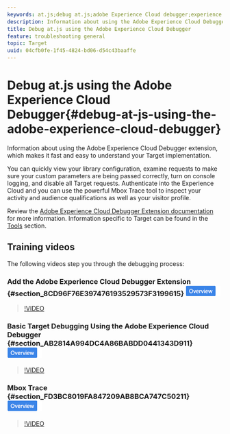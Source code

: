 ```yaml
---
keywords: at.js;debug at.js;adobe Experience Cloud debugger;experience cloud debugger;mbox trace;mbox highlight;debug;debugging
description: Information about using the Adobe Experience Cloud Debugger extension, which makes it fast and easy to understand your Target implementation.
title: Debug at.js using the Adobe Experience Cloud Debugger
feature: troubleshooting general
topic: Target
uuid: 04cfb0fe-1f45-4824-bd06-d54c43baaffe
---
```


# Debug at.js using the Adobe Experience Cloud Debugger{#debug-at-js-using-the-adobe-experience-cloud-debugger}

Information about using the Adobe Experience Cloud Debugger extension, which makes it fast and easy to understand your Target implementation.

You can quickly view your library configuration, examine requests to make sure your custom parameters are being passed correctly, turn on console logging, and disable all Target requests. Authenticate into the Experience Cloud and you can use the powerful Mbox Trace tool to inspect your activity and audience qualifications as well as your visitor profile.

Review the [Adobe Experience Cloud Debugger Extension documentation](https://docs.adobe.com/content/help/en/debugger/using/experience-cloud-debugger.html) for more information. Information specific to Target can be found in the [Tools](https://docs.adobe.com/content/help/en/debugger/using/tools.html) section.

## Training videos

The following videos step you through the debugging process:

### Add the Adobe Experience Cloud Debugger Extension {#section_8CD96F76E397476193529573F3199615} ![Overview badge](/help/assets/overview.png)

>[!VIDEO](https://video.tv.adobe.com/v/23114/)

### Basic Target Debugging Using the Adobe Experience Cloud Debugger {#section_AB2814A994DC4A86BABDD0441343D911} ![Overview badge](/help/assets/overview.png)

>[!VIDEO](https://video.tv.adobe.com/v/23115/)

### Mbox Trace {#section_FD3BC8019FA847209AB8BCA747C50211} ![Overview badge](/help/assets/overview.png)

>[!VIDEO](https://video.tv.adobe.com/v/23113/) 
